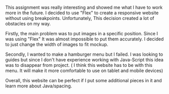 This assignment was really interesting and showed me what I have to work more in the future. I decided to use "Flex" to create a responsive website without using breakpoints. Unfortunately, This decision created a lot of obstacles on my way.

Firstly, the main problem was to put images in a specific position. Since I was using "Flex" It was almost impossible to put them accurately. I decided to just change the width of images to fit mockup.

Secondly, I wanted to make a hamburger menu but I failed. I was looking to guides but since I don't have experience working with Java-Script this idea was to disappear from project. ( I think this website has to be with this menu. It will make it more comfortable to use on tablet and mobile devices)

Overall, this website can be perfect if I put some additional pieces in it and learn more about Java/spacing.